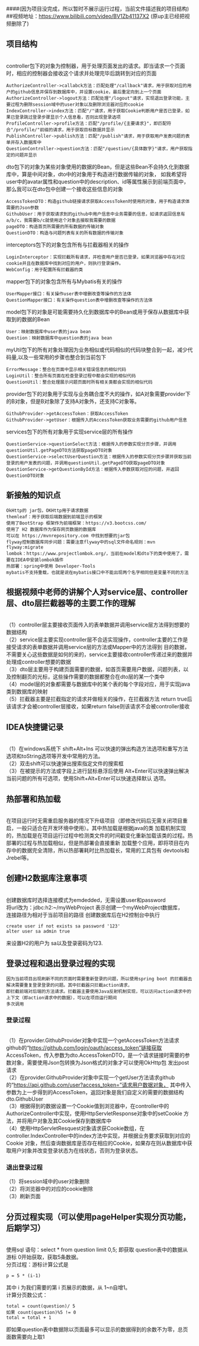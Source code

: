 ####(因为项目没完成，所以暂时不展示运行过程，当前文件描述我的项目结构)
##视频地址：https://www.bilibili.com/video/BV1Zb41137X2  (原up主已经把视频删除了)
## 项目结构
<br>controller包下的对象为控制器，用于处理页面发出的请求。即当请求一个页面时，相应的控制器会接收这个请求并处理完毕后跳转到对应的页面
```
AuthorizeController->callabck方法：匹配处理"/callback"请求，用于获取对应的用户的github信息并保存到数据库中，并设置cookie，最后重定向到上一个页面
AuthorizeController->logout方法：匹配处理"/logout"请求，实现退出登录功能，主要过程为删除session域中的user对象以及删除浏览器对应的cookie
IndexController->index方法：匹配"/"请求，用于获取Cookie判断用户是否已登录，如果已登录跳过登录步骤显示个人信息看，否则出现登录选项
ProfileController->profile方法：匹配"/profile/{主要请求}"，即匹配符合"/profile/"前缀的请求，用于获取目标数据并显示
PublishController->publish方法：匹配"/publish"请求，用于获取用户发表问题的表单并存入数据库中
QuestionController->question方法：匹配"/question/{具体数字}"请求，用户获取指定的问题并显示
```
dto包下的对象为某些对象使用的数据的Bean，但是这些Bean不会持久化到数据库中，算是中间对象，dto中的对象用于构造进行数据传输的对象，
如我希望将user中的avatar属性和question中的description、id等属性展示到前端页面中，那么我可以在dto包中创建一个接收这些信息的对象
```
AccessTokenDTO：构造github链接请求获取AccessToken时使用的对象，用于构造请求体需要的Json参数
GithubUser：用于获取请求到的github中用户信息中业务需要的信息，如请求返回信息有a/b/c，我需要b/c就使用这个对象去接取我需要的数据
pageDTO：构造首页所需要的所有数据的传输对象
QuestionDTO：构造与问题列表有关的所有数据的传输对象
```
interceptors包下的对象包含所有与拦截器相关的操作
```
LoginInterceptor：实现拦截所有请求，并检查用户是否已登录，如果浏览器中存在对应cookie并且在数据库中找到对应的用户，则执行登录操作。
WebConfig：用于配置所有拦截器的类
```
mapper包下的对象包含所有与Mybatis有关的操作
```
UserMapper接口：有关操作user表中增删改查等操作的方法体
QuestionMapper接口：有关操作question表中增删改查等操作的方法体
```
model包下的对象是可能需要持久化到数据库中的Bean或用于保存从数据库中获取到的数据的Bean
```
User：映射数据库中user表的java bean
Question：映射数据库中question表的java bean
```
myUtil包下的所有对象处理因为业务相似或代码相似的代码块整合到一起，减少代码量,以及一些常用的步骤也整合到当前包下
```
ErrorMessage：整合在页面中显示相关错误信息的相似代码
LoginUtil：整合所有页面在检查登录过程中都会实现的相似代码
QuestionUtil：整合处理展示问题页面时所有相关类都会实现的相似代码
```
provider包下的对象用于实现与业务耦合度不大的操作，如A对象需要provider下的B对象，但是B对象除了支持A对象外，还支持C对象等。
```
GithubProvider->getAccessToken：获取AccessToken
GithubProvider->getUser：根据传入的AccessToken获取业务需要的github用户信息
```
services包下的所有对象用于实现service层的所有操作
```
QuestionService->questionSelect方法：根据传入的参数实现分页步骤，并调用questionUtil.getPageDTO方法获取pageDTO对象
QuestionService->selectUserQuestion方法：根据传入的参数实现分页步骤并获取当前登录的用户发表的问题，并调用questionUtil.getPageDTO获取pageDTO对象
QuestionService->getQuestionById方法：根据传入参数获取对应的问题，并返回QuestionDTO对象
```
## 新接触的知识点
```
OkHttp的 jar包，OKHttp用于请求数据
themleaf：用于获取后端数据到前端显示的框架
使用了BootStrap 框架作为前端框架：https://v3.bootcss.com/
使用了 H2 数据库作为保存网页数据的数据库
可以在 https://mvnrepository.com 中找到想要的jar包
flyway控制数据库同步问题：需要注意flyway中的sql文件命名规则：mvn flyway:migrate
lombok：https://www.projectlombok.org/，当前在model和dto下的类中使用了，需要在IDEA中安装lombok插件
热部署：spring中使用 Developer-Tools
mybatis不支持重载，也就是说在mybatis接口中不能出现两个名字相同但是变量不同的方法
```
## 根据视频中老师的讲解个人对service层、controller层、dto层拦截器等的主要工作的理解
<br>（1）controller层主要接收页面传入的表单数据并调用service层方法得到想要的数据结构<br>
（2）service层主要实现controller层不合适实现操作，controller主要的工作是接受请求的表单数据并调用service层的方法或Mapper中的方法得到
    目的数据，不需要关心这些数据是如何的来的，service主要接收controller传递过来的数据并处理成controller想要的数据<br>
（3）dto层主要用于构建页面需要的数据，如首页需要用户数据，问题列表，以及控制翻页的光标，这些操作需要的数据都整合在dto层的某一个类中<br>
（4）model层的对象都需要与数据库中的某个表的每个字段对应，用于实现java类到数据库的映射<br>
（5）拦截器主要是拦截指定的请求并做相关的操作，在拦截器方法 return true后该请求才会被controller层接收，如果return false则该请求不会被controller接收
## IDEA快捷键记录
<br>（1）在windows系统下 shift+Alt+Ins 可以快速的弹出构造方法选项和重写方法选项和toString选项等开发中常用的方法。<br>
（2）双击shift可以快速弹出搜索指定文件的搜索框<br>
（3）在被提示的方法或字段上进行鼠标悬浮后使用 Alt+Enter可以快速弹出解决当前问题的所有可选项，使用Shift+Alt+Enter可以快速选择默认
选项。
## 热部署和热加载
<br>在项目运行时无需重启服务器的情况下升级项目（即修改代码后无需关闭项目重启，一般只适合在开发环境中使用）。其中热加载是根据java的类
加载机制实现的，热加载是在项目运行过程中检测类文件的时间戳变化重新加载该类的过程。热部署的过程与热加载相似，但是热部署会直接重新
加载整个应用，即将项目在内存中的数据完全清除，所以热部署耗时比热加载长，常用的工具包有 devtools和 Jrebel等。
## 创建H2数据库注意事项
<br>创建数据库时选择连接模式为emdedded，无需设置user和password<br>
将url改为：jdbc:h2:~/myWebProject 表示创建一个myWebProject数据库，<br>
连接路径为相对于当前项目的路径
创建数据库后在H2控制台中执行
```
create user if not exists sa password '123'
alter user sa admin true
```
来设置H2的用户为 sa以及登录密码为123.
## 登录过程和退出登录过程的实现
```
因为当前项目出现刷新不同的页面时需要重新登录的问题，所以使用spring boot 的拦截器去解决需要重复登录登录的问题。其中拦截器只拦截action请求，
即拦截前端对后端的方法请求。拦截器主要使用Java反射机制实现，可以访问action请求中的上下文（即action请求中的数据），可以在项目运行期间
多次调用
```
### 登录过程
<br>（1）在provider.GithubProvider对象中实现一个getAccessToken方法请求 github的“https://github.com/login/oauth/access_token”链接获取
AccessToken，传入参数为dto.AccessTokenDTO，是一个请求链接时需要的参数对象，需要使用Json包转换为Json格式的对象才可以使用OkHttp包
发出post请求
<br>
（2）在provider.GithubProvider对象中实现一个getUser方法请求github的“https://api.github.com/user?access_token=”请求用户数据对象，
其中传入参数为上一步得到的AccessToken，返回对象是我们自定义的需要的数据结构dto.GithubUser
<br>
（3）根据得到的数据设置一个Cookie值到浏览器中，在controller中的AuthorizeController中实现，使用HttpServletResponse对象中的setCookie
方法，并将用户对象及其Cookie保存到数据库中
<br>
（4）使用HttpServletResquest对象请求获Cookie数组，在controller.IndexController中的index方法中实现，并根据业务要求获取到对应的Cookie
对象，然后查询数据库是否存在相应的Cookie，如果存在则从数据库中获取用户对象并改变登录状态为在线状态，否则为登录状态。
### 退出登录过程
（1）将session域中的user对象删除<br>
（2）将浏览器中的对应的cookie删除<br>
（3）刷新页面
## 分页过程实现（可以使用pageHelper实现分页功能，后期学习）
<br>使用sql 语句：select * from question limit 0,5; 即获取 question表中的数据从游标 0开始获取，获取5条数据。<br>
分页过程：游标计算公式是
```
p = 5 * (i-1) 
```
其中 i 为我们需要的第 i 页展示的数据，从 1~n自增1。<br>
计算分页数公式：
```
total = count(question)/ 5
如果 count(question)%5 != 0
total = total + 1
```
即如果question表中数据除以页面最多可以显示的数据得到的余数不为零，总页面数需要向上取1
